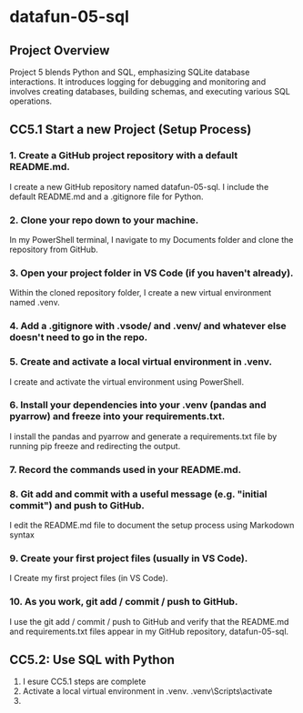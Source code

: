 # datafun-05-sql

## Project Overview

Project 5 blends Python and SQL, emphasizing SQLite database interactions. It introduces logging for debugging and monitoring and involves creating databases, building schemas, and executing various SQL operations.

## CC5.1 Start a new Project (Setup Process)

### 1. Create a GitHub project repository with a default README.md.

I create a new GitHub repository named datafun-05-sql. I include the default README.md and a .gitignore file for Python.

### 2. Clone your repo down to your machine. 

In my PowerShell terminal, I navigate to my Documents folder and clone the repository from GitHub.

### 3. Open your project folder in VS Code (if you haven't already).

Within the cloned repository folder, I create a new virtual environment named .venv.

### 4. Add a .gitignore with .vsode/ and .venv/ and whatever else doesn't need to go in the repo. 



### 5. Create and activate a local virtual environment in .venv.

I create and activate the virtual environment using PowerShell.

### 6. Install your dependencies into your .venv (pandas and pyarrow) and freeze into your requirements.txt. 

I install the pandas and pyarrow and generate a requirements.txt file by running pip freeze and redirecting the output.

### 7. Record the commands used in your README.md.

### 8. Git add and commit with a useful message (e.g. "initial commit") and push to GitHub.

I edit the README.md file to document the setup process using Markodown syntax

### 9. Create your first project files (usually in VS Code). 

I Create my first project files (in VS Code). 

### 10. As you work, git add / commit / push to GitHub.

I use the git add / commit / push to GitHub and verify that the README.md and requirements.txt files appear in my GitHub repository, datafun-05-sql.

## CC5.2: Use SQL with Python

1. I esure CC5.1 steps are complete
2. Activate a local virtual environment in .venv.
   .venv\Scripts\activate
4. 

